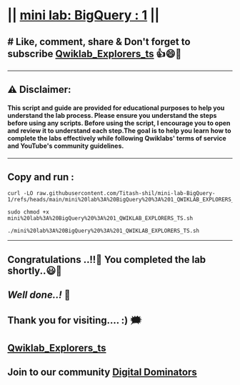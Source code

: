 # || [mini lab: BigQuery : 1](https://www.cloudskillsboost.google/games/5701/labs/36435) ||

## # Like, comment, share & Don't forget to subscribe [Qwiklab_Explorers_ts](https://youtube.com/@titashshil?si=RgamNu1dc9jVIbJN) 👍😄🤝

---
## ⚠️ **Disclaimer:**
#### This script and guide are provided for educational purposes to help you understand the lab process. Please ensure you understand the steps before using any scripts. Before using the script, I encourage you to open and review it to understand each step.The goal is to help you learn how to complete the labs effectively while following Qwiklabs' terms of service and YouTube's community guidelines.
---

## Copy and run :

```
curl -LO raw.githubusercontent.com/Titash-shil/mini-lab-BigQuery-1/refs/heads/main/mini%20lab%3A%20BigQuery%20%3A%201_QWIKLAB_EXPLORERS_TS.sh

sudo chmod +x mini%20lab%3A%20BigQuery%20%3A%201_QWIKLAB_EXPLORERS_TS.sh

./mini%20lab%3A%20BigQuery%20%3A%201_QWIKLAB_EXPLORERS_TS.sh
```
---

## Congratulations ..!!🎉  You completed the lab shortly..😃💯

## *Well done..!* 👏

## Thank you for visiting.... :) 🗯️

## [Qwiklab_Explorers_ts](https://youtube.com/@titashshil?si=RgamNu1dc9jVIbJN)

## Join to our community [Digital Dominators](https://chat.whatsapp.com/J0o1beFGCHfJ8ZHGKjcqkd)
